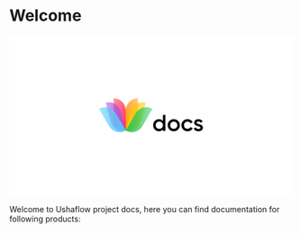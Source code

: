 # Welcome

![](.gitbook/assets/docs.png)

Welcome to Ushaflow project docs, here you can find documentation for following products:

